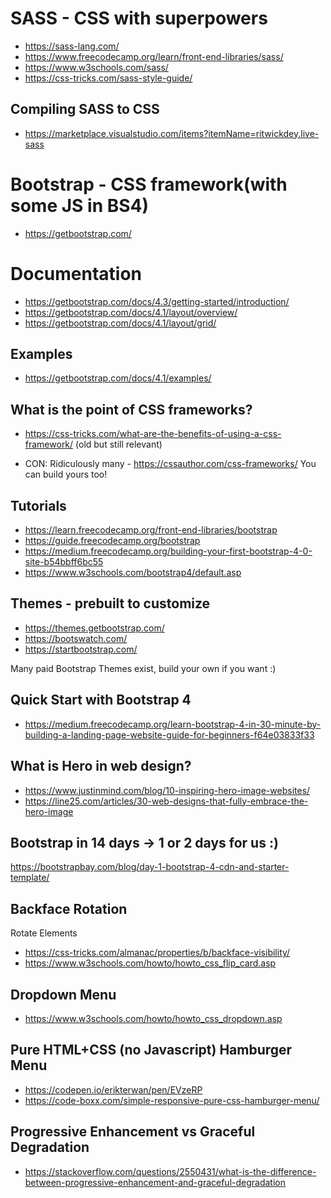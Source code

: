 # SASS - CSS with superpowers

* https://sass-lang.com/
* https://www.freecodecamp.org/learn/front-end-libraries/sass/
* https://www.w3schools.com/sass/
* https://css-tricks.com/sass-style-guide/

## Compiling SASS to CSS

* https://marketplace.visualstudio.com/items?itemName=ritwickdey.live-sass

# Bootstrap - CSS framework(with some JS in BS4)

* https://getbootstrap.com/

# Documentation

* https://getbootstrap.com/docs/4.3/getting-started/introduction/
* https://getbootstrap.com/docs/4.1/layout/overview/
* https://getbootstrap.com/docs/4.1/layout/grid/

## Examples
* https://getbootstrap.com/docs/4.1/examples/

## What is the point of CSS frameworks?

* https://css-tricks.com/what-are-the-benefits-of-using-a-css-framework/ (old but still relevant)

* CON: Ridiculously many - https://cssauthor.com/css-frameworks/ You can build yours too!



## Tutorials

* https://learn.freecodecamp.org/front-end-libraries/bootstrap
* https://guide.freecodecamp.org/bootstrap
* https://medium.freecodecamp.org/building-your-first-bootstrap-4-0-site-b54bbff6bc55
* https://www.w3schools.com/bootstrap4/default.asp

## Themes - prebuilt to customize

* https://themes.getbootstrap.com/
* https://bootswatch.com/
* https://startbootstrap.com/

Many paid Bootstrap Themes exist, build your own if you want :)


## Quick Start with Bootstrap 4
* https://medium.freecodecamp.org/learn-bootstrap-4-in-30-minute-by-building-a-landing-page-website-guide-for-beginners-f64e03833f33

## What is Hero in web design?

* https://www.justinmind.com/blog/10-inspiring-hero-image-websites/
* https://line25.com/articles/30-web-designs-that-fully-embrace-the-hero-image


## Bootstrap in 14 days -> 1 or 2 days for us :)
https://bootstrapbay.com/blog/day-1-bootstrap-4-cdn-and-starter-template/

## Backface Rotation 
Rotate Elements 

* https://css-tricks.com/almanac/properties/b/backface-visibility/
* https://www.w3schools.com/howto/howto_css_flip_card.asp


## Dropdown Menu
* https://www.w3schools.com/howto/howto_css_dropdown.asp

## Pure HTML+CSS (no Javascript) Hamburger Menu

* https://codepen.io/erikterwan/pen/EVzeRP
* https://code-boxx.com/simple-responsive-pure-css-hamburger-menu/

## Progressive Enhancement vs Graceful Degradation
* https://stackoverflow.com/questions/2550431/what-is-the-difference-between-progressive-enhancement-and-graceful-degradation

